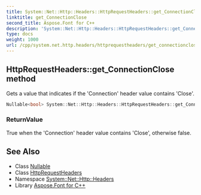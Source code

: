```yaml
---
title: System::Net::Http::Headers::HttpRequestHeaders::get_ConnectionClose method
linktitle: get_ConnectionClose
second_title: Aspose.Font for C++
description: 'System::Net::Http::Headers::HttpRequestHeaders::get_ConnectionClose method. Gets a value that indicates if the ''Connection'' header value contains ''Close'' in C++.'
type: docs
weight: 1000
url: /cpp/system.net.http.headers/httprequestheaders/get_connectionclose/
---
```

## HttpRequestHeaders::get_ConnectionClose method


Gets a value that indicates if the 'Connection' header value contains 'Close'.

```cpp
Nullable<bool> System::Net::Http::Headers::HttpRequestHeaders::get_ConnectionClose()
```


### ReturnValue

True when the 'Connection' header value contains 'Close', otherwise false.

## See Also

* Class [Nullable](../../../system/nullable/)
* Class [HttpRequestHeaders](../)
* Namespace [System::Net::Http::Headers](../../)
* Library [Aspose.Font for C++](../../../)
